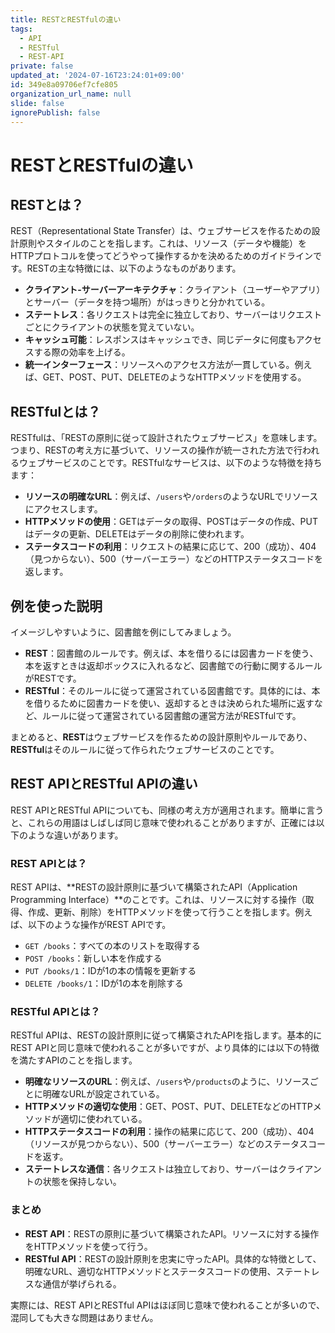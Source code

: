 ```yaml
---
title: RESTとRESTfulの違い
tags:
  - API
  - RESTful
  - REST-API
private: false
updated_at: '2024-07-16T23:24:01+09:00'
id: 349e8a09706ef7cfe805
organization_url_name: null
slide: false
ignorePublish: false
---
```

# RESTとRESTfulの違い

## RESTとは？
REST（Representational State Transfer）は、ウェブサービスを作るための設計原則やスタイルのことを指します。これは、リソース（データや機能）をHTTPプロトコルを使ってどうやって操作するかを決めるためのガイドラインです。RESTの主な特徴には、以下のようなものがあります。

- **クライアント-サーバーアーキテクチャ**：クライアント（ユーザーやアプリ）とサーバー（データを持つ場所）がはっきりと分かれている。
- **ステートレス**：各リクエストは完全に独立しており、サーバーはリクエストごとにクライアントの状態を覚えていない。
- **キャッシュ可能**：レスポンスはキャッシュでき、同じデータに何度もアクセスする際の効率を上げる。
- **統一インターフェース**：リソースへのアクセス方法が一貫している。例えば、GET、POST、PUT、DELETEのようなHTTPメソッドを使用する。

## RESTfulとは？
RESTfulは、「RESTの原則に従って設計されたウェブサービス」を意味します。つまり、RESTの考え方に基づいて、リソースの操作が統一された方法で行われるウェブサービスのことです。RESTfulなサービスは、以下のような特徴を持ちます：

- **リソースの明確なURL**：例えば、`/users`や`/orders`のようなURLでリソースにアクセスします。
- **HTTPメソッドの使用**：GETはデータの取得、POSTはデータの作成、PUTはデータの更新、DELETEはデータの削除に使われます。
- **ステータスコードの利用**：リクエストの結果に応じて、200（成功）、404（見つからない）、500（サーバーエラー）などのHTTPステータスコードを返します。

## 例を使った説明
イメージしやすいように、図書館を例にしてみましょう。

- **REST**：図書館のルールです。例えば、本を借りるには図書カードを使う、本を返すときは返却ボックスに入れるなど、図書館での行動に関するルールがRESTです。
- **RESTful**：そのルールに従って運営されている図書館です。具体的には、本を借りるために図書カードを使い、返却するときは決められた場所に返すなど、ルールに従って運営されている図書館の運営方法がRESTfulです。

まとめると、**REST**はウェブサービスを作るための設計原則やルールであり、**RESTful**はそのルールに従って作られたウェブサービスのことです。

## REST APIとRESTful APIの違い
REST APIとRESTful APIについても、同様の考え方が適用されます。簡単に言うと、これらの用語はしばしば同じ意味で使われることがありますが、正確には以下のような違いがあります。

### REST APIとは？
REST APIは、**RESTの設計原則に基づいて構築されたAPI（Application Programming Interface）**のことです。これは、リソースに対する操作（取得、作成、更新、削除）をHTTPメソッドを使って行うことを指します。例えば、以下のような操作がREST APIです。

- `GET /books`：すべての本のリストを取得する
- `POST /books`：新しい本を作成する
- `PUT /books/1`：IDが1の本の情報を更新する
- `DELETE /books/1`：IDが1の本を削除する

### RESTful APIとは？
RESTful APIは、RESTの設計原則に従って構築されたAPIを指します。基本的にREST APIと同じ意味で使われることが多いですが、より具体的には以下の特徴を満たすAPIのことを指します。

- **明確なリソースのURL**：例えば、`/users`や`/products`のように、リソースごとに明確なURLが設定されている。
- **HTTPメソッドの適切な使用**：GET、POST、PUT、DELETEなどのHTTPメソッドが適切に使われている。
- **HTTPステータスコードの利用**：操作の結果に応じて、200（成功）、404（リソースが見つからない）、500（サーバーエラー）などのステータスコードを返す。
- **ステートレスな通信**：各リクエストは独立しており、サーバーはクライアントの状態を保持しない。

### まとめ
- **REST API**：RESTの原則に基づいて構築されたAPI。リソースに対する操作をHTTPメソッドを使って行う。
- **RESTful API**：RESTの設計原則を忠実に守ったAPI。具体的な特徴として、明確なURL、適切なHTTPメソッドとステータスコードの使用、ステートレスな通信が挙げられる。

実際には、REST APIとRESTful APIはほぼ同じ意味で使われることが多いので、混同しても大きな問題はありません。
